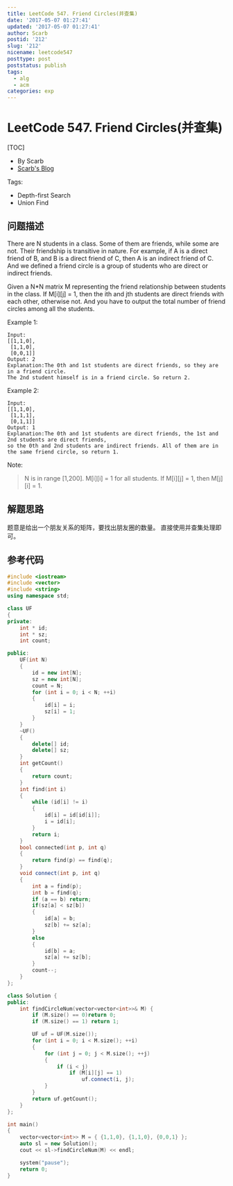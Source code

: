 ```yaml
---
title: LeetCode 547. Friend Circles(并查集)
date: '2017-05-07 01:27:41'
updated: '2017-05-07 01:27:41'
author: Scarb
postid: '212'
slug: '212'
nicename: leetcode547
posttype: post
poststatus: publish
tags:
  - alg
  - acm
categories: exp
---
```


# LeetCode 547. Friend Circles(并查集)

[TOC]

- By Scarb
- [Scarb's Blog](http://47.106.131.90/blog)


Tags:

- Depth-first Search 
- Union Find


## 问题描述

There are N students in a class. Some of them are friends, while some are not. Their friendship is transitive in nature. For example, if A is a direct friend of B, and B is a direct friend of C, then A is an indirect friend of C. And we defined a friend circle is a group of students who are direct or indirect friends.

Given a N*N matrix M representing the friend relationship between students in the class. If M[i][j] = 1, then the ith and jth students are direct friends with each other, otherwise not. And you have to output the total number of friend circles among all the students.

Example 1:
```
Input: 
[[1,1,0],
 [1,1,0],
 [0,0,1]]
Output: 2
Explanation:The 0th and 1st students are direct friends, so they are in a friend circle. 
The 2nd student himself is in a friend circle. So return 2.
```
Example 2:
```
Input: 
[[1,1,0],
 [1,1,1],
 [0,1,1]]
Output: 1
Explanation:The 0th and 1st students are direct friends, the 1st and 2nd students are direct friends, 
so the 0th and 2nd students are indirect friends. All of them are in the same friend circle, so return 1.
```
Note:
>N is in range [1,200].
>M[i][i] = 1 for all students.
>If M[i][j] = 1, then M[j][i] = 1.

## 解题思路
题意是给出一个朋友关系的矩阵，要找出朋友圈的数量。
直接使用并查集处理即可。

## 参考代码
```C++
#include <iostream>
#include <vector>
#include <string>
using namespace std;

class UF
{
private:
	int * id;
	int * sz;
	int count;

public:
	UF(int N)
	{
		id = new int[N];
		sz = new int[N];
		count = N;
		for (int i = 0; i < N; ++i)
		{
			id[i] = i;
			sz[i] = 1;
		}
	}
	~UF()
	{
		delete[] id;
		delete[] sz;
	}
	int getCount()
	{
		return count;
	}
	int find(int i)
	{
		while (id[i] != i)
		{
			id[i] = id[id[i]];
			i = id[i];
		}
		return i;
	}
	bool connected(int p, int q)
	{
		return find(p) == find(q);
	}
	void connect(int p, int q)
	{
		int a = find(p);
		int b = find(q);
		if (a == b) return;
		if(sz[a] < sz[b])
		{
			id[a] = b;
			sz[b] += sz[a];
		}
		else
		{
			id[b] = a;
			sz[a] += sz[b];
		}
		count--;
	}
};

class Solution {
public:
	int findCircleNum(vector<vector<int>>& M) {
		if (M.size() == 0)return 0;
		if (M.size() == 1) return 1;

		UF uf = UF(M.size());
		for (int i = 0; i < M.size(); ++i)
		{
			for (int j = 0; j < M.size(); ++j)
			{
				if (i < j)
					if (M[i][j] == 1)
						uf.connect(i, j);
			}
		}
		return uf.getCount();
	}
};

int main()
{
	vector<vector<int>> M = { {1,1,0}, {1,1,0}, {0,0,1} };
	auto sl = new Solution();
	cout << sl->findCircleNum(M) << endl;

	system("pause");
	return 0;
}
```